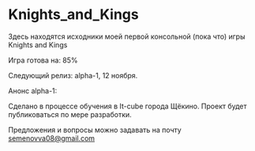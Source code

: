 # Knights_and_Kings
Здесь находятся исходники моей первой консольной (пока что) игры Knights and Kings

Игра готова на: 85%

Следующий релиз: alpha-1, 12 ноября.

Анонс alpha-1:


Сделано в процессе обучения в It-cube города Щёкино. 
Проект будет публиковаться по мере разработки.

Предложения и вопросы можно задавать на почту semenovva08@gmail.com
